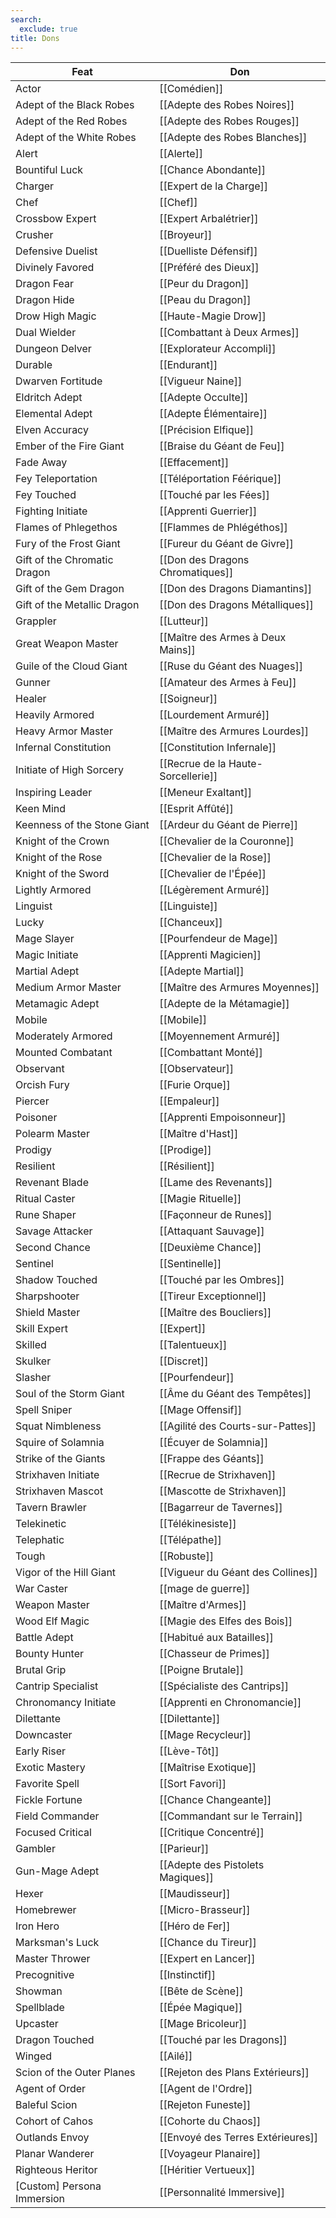 ```yaml
---
search:
  exclude: true
title: Dons
---
```

| Feat                         | Don                                |
| ---------------------------- | ---------------------------------- |
| Actor                        | [[Comédien]]                       |
| Adept of the Black Robes     | [[Adepte des Robes Noires]]        |
| Adept of the Red Robes       | [[Adepte des Robes Rouges]]        |
| Adept of the White Robes     | [[Adepte des Robes Blanches]]      |
| Alert                        | [[Alerte]]                         |
| Bountiful Luck               | [[Chance Abondante]]               |
| Charger                      | [[Expert de la Charge]]            |
| Chef                         | [[Chef]]                           |
| Crossbow Expert              | [[Expert Arbalétrier]]             |
| Crusher                      | [[Broyeur]]                        |
| Defensive Duelist            | [[Duelliste Défensif]]             |
| Divinely Favored             | [[Préféré des Dieux]]              |
| Dragon Fear                  | [[Peur du Dragon]]                 |
| Dragon Hide                  | [[Peau du Dragon]]                 |
| Drow High Magic              | [[Haute-Magie Drow]]               |
| Dual Wielder                 | [[Combattant à Deux Armes]]        |
| Dungeon Delver               | [[Explorateur Accompli]]           |
| Durable                      | [[Endurant]]                       |
| Dwarven Fortitude            | [[Vigueur Naine]]                  |
| Eldritch Adept               | [[Adepte Occulte]]                 |
| Elemental Adept              | [[Adepte Élémentaire]]             |
| Elven Accuracy               | [[Précision Elfique]]              |
| Ember of the Fire Giant      | [[Braise du Géant de Feu]]         |
| Fade Away                    | [[Effacement]]                     |
| Fey Teleportation            | [[Téléportation Féérique]]         |
| Fey Touched                  | [[Touché par les Fées]]            |
| Fighting Initiate            | [[Apprenti Guerrier]]              |
| Flames of Phlegethos         | [[Flammes de Phlégéthos]]          |
| Fury of the Frost Giant      | [[Fureur du Géant de Givre]]       |
| Gift of the Chromatic Dragon | [[Don des Dragons Chromatiques]]   |
| Gift of the Gem Dragon       | [[Don des Dragons Diamantins]]     |
| Gift of the Metallic Dragon  | [[Don des Dragons Métalliques]]    |
| Grappler                     | [[Lutteur]]                        |
| Great Weapon Master          | [[Maître des Armes à Deux Mains]]  |
| Guile of the Cloud Giant     | [[Ruse du Géant des Nuages]]       |
| Gunner                       | [[Amateur des Armes à Feu]]        |
| Healer                       | [[Soigneur]]                       |
| Heavily Armored              | [[Lourdement Armuré]]              |
| Heavy Armor Master           | [[Maître des Armures Lourdes]]     |
| Infernal Constitution        | [[Constitution Infernale]]         |
| Initiate of High Sorcery     | [[Recrue de la Haute-Sorcellerie]] |
| Inspiring Leader             | [[Meneur Exaltant]]                |
| Keen Mind                    | [[Esprit Affûté]]                  |
| Keenness of the Stone Giant  | [[Ardeur du Géant de Pierre]]      |
| Knight of the Crown          | [[Chevalier de la Couronne]]       |
| Knight of the Rose           | [[Chevalier de la Rose]]           |
| Knight of the Sword          | [[Chevalier de l'Épée]]            |
| Lightly Armored              | [[Légèrement Armuré]]              |
| Linguist                     | [[Linguiste]]                      |
| Lucky                        | [[Chanceux]]                       |
| Mage Slayer                  | [[Pourfendeur de Mage]]            |
| Magic Initiate               | [[Apprenti Magicien]]              |
| Martial Adept                | [[Adepte Martial]]                 |
| Medium Armor Master          | [[Maître des Armures Moyennes]]    |
| Metamagic Adept              | [[Adepte de la Métamagie]]         |
| Mobile                       | [[Mobile]]                         |
| Moderately Armored           | [[Moyennement Armuré]]             |
| Mounted Combatant            | [[Combattant Monté]]               |
| Observant                    | [[Observateur]]                    |
| Orcish Fury                  | [[Furie Orque]]                    |
| Piercer                      | [[Empaleur]]                       |
| Poisoner                     | [[Apprenti Empoisonneur]]          |
| Polearm Master               | [[Maître d'Hast]]                  |
| Prodigy                      | [[Prodige]]                        |
| Resilient                    | [[Résilient]]                      |
| Revenant Blade               | [[Lame des Revenants]]             |
| Ritual Caster                | [[Magie Rituelle]]                 |
| Rune Shaper                  | [[Façonneur de Runes]]             |
| Savage Attacker              | [[Attaquant Sauvage]]              |
| Second Chance                | [[Deuxième Chance]]                |
| Sentinel                     | [[Sentinelle]]                     |
| Shadow Touched               | [[Touché par les Ombres]]          |
| Sharpshooter                 | [[Tireur Exceptionnel]]            |
| Shield Master                | [[Maître des Boucliers]]           |
| Skill Expert                 | [[Expert]]                         |
| Skilled                      | [[Talentueux]]                     |
| Skulker                      | [[Discret]]                        |
| Slasher                      | [[Pourfendeur]]                    |
| Soul of the Storm Giant      | [[Âme du Géant des Tempêtes]]      |
| Spell Sniper                 | [[Mage Offensif]]                  |
| Squat Nimbleness             | [[Agilité des Courts-sur-Pattes]]  |
| Squire of Solamnia           | [[Écuyer de Solamnia]]             |
| Strike of the Giants         | [[Frappe des Géants]]              |
| Strixhaven Initiate          | [[Recrue de Strixhaven]]           |
| Strixhaven Mascot            | [[Mascotte de Strixhaven]]         |
| Tavern Brawler               | [[Bagarreur de Tavernes]]          |
| Telekinetic                  | [[Télékinesiste]]                  |
| Telephatic                   | [[Télépathe]]                      |
| Tough                        | [[Robuste]]                        |
| Vigor of the Hill Giant      | [[Vigueur du Géant des Collines]]  |
| War Caster                   | [[mage de guerre]]             |
| Weapon Master                | [[Maître d'Armes]]                 |
| Wood Elf Magic               | [[Magie des Elfes des Bois]]       |
| Battle Adept                 | [[Habitué aux Batailles]]          |
| Bounty Hunter                | [[Chasseur de Primes]]             |
| Brutal Grip                  | [[Poigne Brutale]]                 |
| Cantrip Specialist           | [[Spécialiste des Cantrips]]       |
| Chronomancy Initiate         | [[Apprenti en Chronomancie]]       |
| Dilettante                   | [[Dilettante]]                     |
| Downcaster                   | [[Mage Recycleur]]                 |
| Early Riser                  | [[Lève-Tôt]]                       |
| Exotic Mastery               | [[Maîtrise Exotique]]              |
| Favorite Spell               | [[Sort Favori]]                    |
| Fickle Fortune               | [[Chance Changeante]]              |
| Field Commander              | [[Commandant sur le Terrain]]      |
| Focused Critical             | [[Critique Concentré]]             |
| Gambler                      | [[Parieur]]                        |
| Gun-Mage Adept               | [[Adepte des Pistolets Magiques]]  |
| Hexer                        | [[Maudisseur]]                     |
| Homebrewer                   | [[Micro-Brasseur]]                 |
| Iron Hero                    | [[Héro de Fer]]                    |
| Marksman's Luck              | [[Chance du Tireur]]               |
| Master Thrower               | [[Expert en Lancer]]               |
| Precognitive                 | [[Instinctif]]                     |
| Showman                      | [[Bête de Scène]]                  |
| Spellblade                   | [[Épée Magique]]                   |
| Upcaster                     | [[Mage Bricoleur]]                 |
| Dragon Touched               | [[Touché par les Dragons]]         |
| Winged                       | [[Ailé]]                           |
| Scion of the Outer Planes    | [[Rejeton des Plans Extérieurs]]   |
| Agent of Order               | [[Agent de l'Ordre]]               |
| Baleful Scion                | [[Rejeton Funeste]]                |
| Cohort of Cahos              | [[Cohorte du Chaos]]               |
| Outlands Envoy               | [[Envoyé des Terres Extérieures]]  |
| Planar Wanderer              | [[Voyageur Planaire]]              |
| Righteous Heritor            | [[Héritier Vertueux]]              |
| \[Custom] Persona Immersion  | [[Personnalité Immersive]]         |

